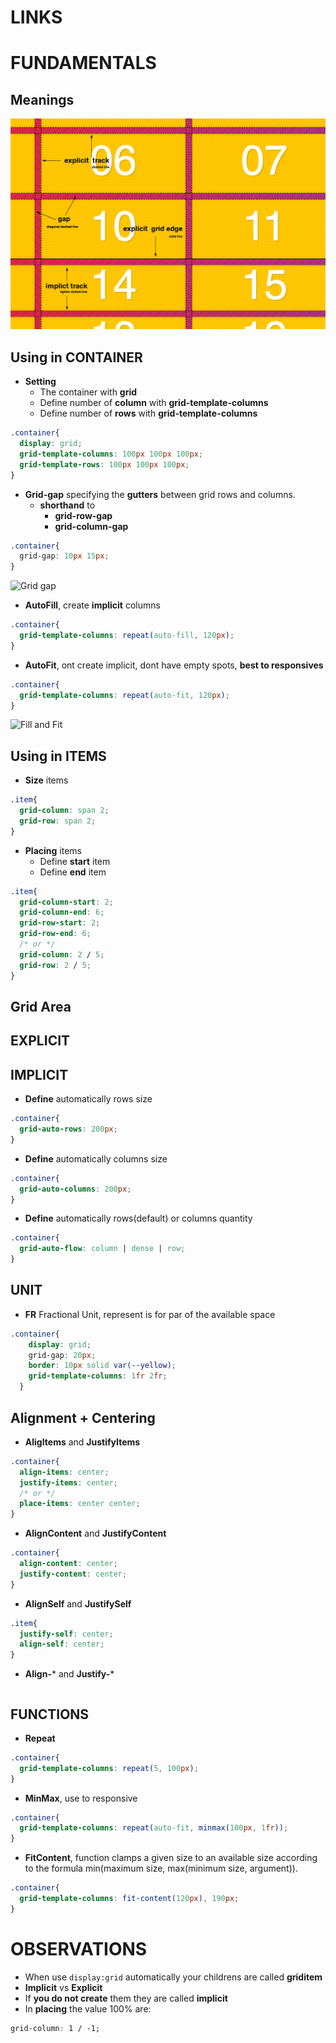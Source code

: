 # LINKS


# FUNDAMENTALS

## Meanings
![Grid meanings](LineMeanings.png)


## Using in **CONTAINER**

- **Setting** 
  - The container with **grid**
  - Define number of **column** with **grid-template-columns**
  - Define number of **rows** with **grid-template-columns**
```css
.container{
  display: grid;
  grid-template-columns: 100px 100px 100px;
  grid-template-rows: 100px 100px 100px;
}
```

- **Grid-gap** specifying the **gutters** between grid rows and columns.
  - **shorthand** to
    - **grid-row-gap**
    - **grid-column-gap**
```css
.container{
  grid-gap: 10px 15px;
}
```
![Grid gap](https://cdn.css-tricks.com/wp-content/uploads/2016/03/grid-column-row-gap.png)

- **AutoFill**, create **implicit** columns
```css
.container{
  grid-template-columns: repeat(auto-fill, 120px);
}
```

- **AutoFit**, ont create implicit, dont have empty spots, **best to responsives**
```css
.container{
  grid-template-columns: repeat(auto-fit, 120px);
}
```

![Fill and Fit](https://i.imgur.com/QgrEPfN.png)

## Using in **ITEMS**
- **Size** items
```css
.item{
  grid-column: span 2;
  grid-row: span 2;
}
```

- **Placing** items
  - Define **start** item
  - Define **end** item
```css
.item{
  grid-column-start: 2;
  grid-column-end: 6;
  grid-row-start: 2;
  grid-row-end: 6;
  /* or */
  grid-column: 2 / 5;
  grid-row: 2 / 5;
}
```

## Grid Area

## EXPLICIT

## IMPLICIT

- **Define**  automatically rows size
```css
.container{
  grid-auto-rows: 200px;
}
```
- **Define**  automatically columns size
```css
.container{
  grid-auto-columns: 200px;
}
```
- **Define**  automatically rows(default) or columns quantity 
```css
.container{
  grid-auto-flow: column | dense | row;
}
```


## UNIT
- **FR** Fractional Unit, represent is for par of the available space
```css
.container{
    display: grid;
    grid-gap: 20px; 
    border: 10px solid var(--yellow);
    grid-template-columns: 1fr 2fr;
  }
```

## Alignment + Centering
- **AligItems** and **JustifyItems**
```css
.container{
  align-items: center;
  justify-items: center;
  /* or */
  place-items: center center;
}
```

- **AlignContent** and **JustifyContent**
```css
.container{
  align-content: center;
  justify-content: center;
}
```

- **AlignSelf** and **JustifySelf**
```css
.item{
  justify-self: center;
  align-self: center;
}
```

- **Align-*** and **Justify-***
```css
```

## FUNCTIONS
- **Repeat**
```css
.container{
  grid-template-columns: repeat(5, 100px);
}
```

- **MinMax**, use to responsive
```css
.container{
  grid-template-columns: repeat(auto-fit, minmax(100px, 1fr));
}
```

- **FitContent**, function clamps a given size to an available size according to the formula min(maximum size, max(minimum size, argument)).
```css
.container{
  grid-template-columns: fit-content(120px), 190px;
}
```


# OBSERVATIONS
- When use `display:grid` automatically your childrens are called **griditem**
- **Implicit** vs **Explicit**
 - If **you do not create** them they are called **implicit**
- In **placing** the value 100% are:
```css
grid-column: 1 / -1;
```
